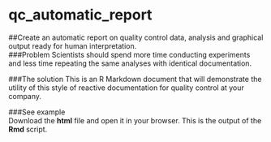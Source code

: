 # qc_automatic_report
##Create an automatic report on quality control data, analysis and graphical output ready for human interpretation.  
###Problem
Scientists should spend more time conducting experiments and less time repeating the same analyses with identical documentation.

###The solution
This is an R Markdown document that will demonstrate the utility of this style of reactive documentation for quality control at your company.

###See example  
Download the **html** file and open it in your browser. This is the output of the **Rmd** script.
